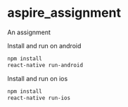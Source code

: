 # aspire_assignment
An assignment


Install and run on android
```sh
npm install
react-native run-android
```
Install and run on ios
```sh
npm install
react-native run-ios
```
